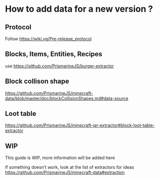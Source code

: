 # How to add data for a new version ?

## Protocol

Follow https://wiki.vg/Pre-release_protocol

## Blocks, Items, Entities, Recipes

use https://github.com/PrismarineJS/burger-extractor

## Block collison shape 

https://github.com/PrismarineJS/minecraft-data/blob/master/doc/blockCollisionShapes.md#data-source

## Loot table

https://github.com/PrismarineJS/minecraft-jar-extractor#block-loot-table-extractor

## WIP

This guide is WIP, more information will be added here


If something doesn't work, look at the list of extractors for ideas https://github.com/PrismarineJS/minecraft-data#extraction
